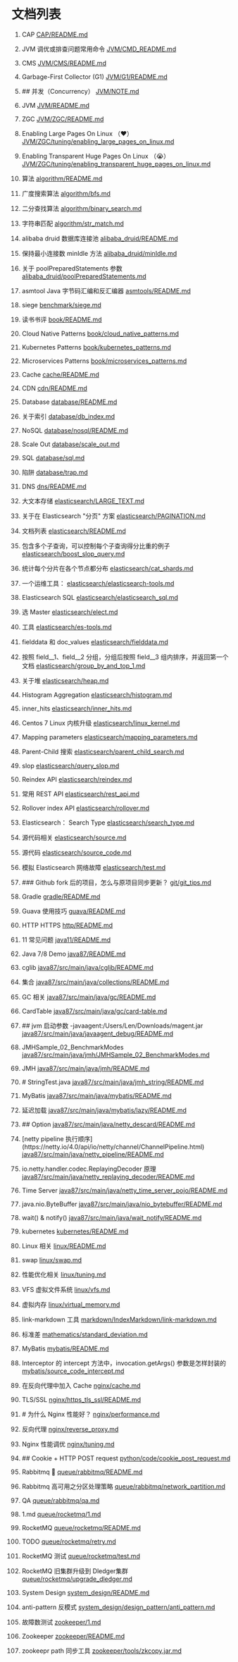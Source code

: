 # 文档列表

1. CAP [CAP/README.md](CAP/README.md)

2. JVM 调优或排查问题常用命令 [JVM/CMD_README.md](JVM/CMD_README.md)

3. CMS [JVM/CMS/README.md](JVM/CMS/README.md)

4. Garbage\-First Collector \(G1\) [JVM/G1/README.md](JVM/G1/README.md)

5. \#\# 并发（Concurrency） [JVM/NOTE.md](JVM/NOTE.md)

6. JVM [JVM/README.md](JVM/README.md)

7. ZGC [JVM/ZGC/README.md](JVM/ZGC/README.md)

8. Enabling Large Pages On Linux （❤️） [JVM/ZGC/tuning/enabling_large_pages_on_linux.md](JVM/ZGC/tuning/enabling_large_pages_on_linux.md)

9. Enabling Transparent Huge Pages On Linux （😭） [JVM/ZGC/tuning/enabling_transparent_huge_pages_on_linux.md](JVM/ZGC/tuning/enabling_transparent_huge_pages_on_linux.md)

11. 算法 [algorithm/README.md](algorithm/README.md)

12. 广度搜索算法 [algorithm/bfs.md](algorithm/bfs.md)

13. 二分查找算法 [algorithm/binary_search.md](algorithm/binary_search.md)

14. 字符串匹配 [algorithm/str_match.md](algorithm/str_match.md)

15. alibaba druid 数据库连接池 [alibaba_druid/README.md](alibaba_druid/README.md)

16. 保持最小连接数 minIdle 方法 [alibaba_druid/minIdle.md](alibaba_druid/minIdle.md)

17. 关于 poolPreparedStatements 参数 [alibaba_druid/poolPreparedStatements.md](alibaba_druid/poolPreparedStatements.md)

18. asmtool Java 字节码汇编和反汇编器 [asmtools/README.md](asmtools/README.md)

19. siege [benchmark/siege.md](benchmark/siege.md)

20. 读书书评 [book/README.md](book/README.md)

21. Cloud Native Patterns [book/cloud_native_patterns.md](book/cloud_native_patterns.md)

22. Kubernetes Patterns [book/kubernetes_patterns.md](book/kubernetes_patterns.md)

23. Microservices Patterns [book/microservices_patterns.md](book/microservices_patterns.md)

24. Cache [cache/README.md](cache/README.md)

25. CDN [cdn/README.md](cdn/README.md)

26. Database [database/README.md](database/README.md)

27. 关于索引 [database/db_index.md](database/db_index.md)

28. NoSQL [database/nosql/README.md](database/nosql/README.md)

29. Scale Out [database/scale_out.md](database/scale_out.md)

30. SQL [database/sql.md](database/sql.md)

31. 陷阱 [database/trap.md](database/trap.md)

32. DNS [dns/README.md](dns/README.md)

33. 大文本存储 [elasticsearch/LARGE_TEXT.md](elasticsearch/LARGE_TEXT.md)

34. 关于在 Elasticsearch "分页" 方案 [elasticsearch/PAGINATION.md](elasticsearch/PAGINATION.md)

35. 文档列表 [elasticsearch/README.md](elasticsearch/README.md)

36. 包含多个子查询，可以控制每个子查询得分比重的例子 [elasticsearch/boost_slop_query.md](elasticsearch/boost_slop_query.md)

37. 统计每个分片在各个节点都分布 [elasticsearch/cat_shards.md](elasticsearch/cat_shards.md)

38. 一个运维工具： [elasticsearch/elasticsearch-tools.md](elasticsearch/elasticsearch-tools.md)

39. Elasticsearch SQL [elasticsearch/elasticsearch_sql.md](elasticsearch/elasticsearch_sql.md)

40. 选 Master [elasticsearch/elect.md](elasticsearch/elect.md)

41. 工具 [elasticsearch/es-tools.md](elasticsearch/es-tools.md)

42. fielddata 和 doc\_values [elasticsearch/fielddata.md](elasticsearch/fielddata.md)

43. 按照 field\_\_1、field\_\_2 分组，分组后按照 field\_\_3 组内排序，并返回第一个文档 [elasticsearch/group_by_and_top_1.md](elasticsearch/group_by_and_top_1.md)

44. 关于堆 [elasticsearch/heap.md](elasticsearch/heap.md)

45. Histogram Aggregation [elasticsearch/histogram.md](elasticsearch/histogram.md)

46. inner\_hits [elasticsearch/inner_hits.md](elasticsearch/inner_hits.md)

47. Centos 7 Linux 内核升级 [elasticsearch/linux_kernel.md](elasticsearch/linux_kernel.md)

48. Mapping parameters [elasticsearch/mapping_parameters.md](elasticsearch/mapping_parameters.md)

49. Parent\-Child 搜索 [elasticsearch/parent_child_search.md](elasticsearch/parent_child_search.md)

50. slop [elasticsearch/query_slop.md](elasticsearch/query_slop.md)

51. Reindex API [elasticsearch/reindex.md](elasticsearch/reindex.md)

52. 常用 REST API [elasticsearch/rest_api.md](elasticsearch/rest_api.md)

53. Rollover index API [elasticsearch/rollover.md](elasticsearch/rollover.md)

54. Elasticsearch： Search Type [elasticsearch/search_type.md](elasticsearch/search_type.md)

55. 源代码相关 [elasticsearch/source.md](elasticsearch/source.md)

56. 源代码 [elasticsearch/source_code.md](elasticsearch/source_code.md)

57. 模拟 Elasticsearch 网络故障 [elasticsearch/test.md](elasticsearch/test.md)

58. \#\#\# Github fork 后的项目，怎么与原项目同步更新？ [git/git_tips.md](git/git_tips.md)

59. Gradle [gradle/README.md](gradle/README.md)

60. Guava 使用技巧 [guava/README.md](guava/README.md)

61. HTTP HTTPS [http/README.md](http/README.md)

62. 11 常见问题 [java11/README.md](java11/README.md)

63. Java 7/8 Demo [java87/README.md](java87/README.md)

64. cglib [java87/src/main/java/cglib/README.md](java87/src/main/java/cglib/README.md)

65. 集合 [java87/src/main/java/collections/README.md](java87/src/main/java/collections/README.md)

66. GC 相关 [java87/src/main/java/gc/README.md](java87/src/main/java/gc/README.md)

67. CardTable [java87/src/main/java/gc/card-table.md](java87/src/main/java/gc/card-table.md)

68. \#\# jvm 启动参数 \-javaagent\:/Users/Len/Downloads/magent\.jar [java87/src/main/java/javaagent_debug/README.md](java87/src/main/java/javaagent_debug/README.md)

69. JMHSample\_02\_BenchmarkModes [java87/src/main/java/jmh/JMHSample_02_BenchmarkModes.md](java87/src/main/java/jmh/JMHSample_02_BenchmarkModes.md)

70. JMH [java87/src/main/java/jmh/README.md](java87/src/main/java/jmh/README.md)

71. \# StringTest\.java [java87/src/main/java/jmh_string/README.md](java87/src/main/java/jmh_string/README.md)

72. MyBatis [java87/src/main/java/mybatis/README.md](java87/src/main/java/mybatis/README.md)

73. 延迟加载 [java87/src/main/java/mybatis/lazy/README.md](java87/src/main/java/mybatis/lazy/README.md)

74. \#\# Option [java87/src/main/java/netty_descard/README.md](java87/src/main/java/netty_descard/README.md)

75. \[netty pipeline 执行顺序\]\(https\://netty\.io/4\.0/api/io/netty/channel/ChannelPipeline\.html\) [java87/src/main/java/netty_pipeline/README.md](java87/src/main/java/netty_pipeline/README.md)

76. io\.netty\.handler\.codec\.ReplayingDecoder 原理 [java87/src/main/java/netty_replaying_decoder/README.md](java87/src/main/java/netty_replaying_decoder/README.md)

77. Time Server [java87/src/main/java/netty_time_server_pojo/README.md](java87/src/main/java/netty_time_server_pojo/README.md)

78. java\.nio\.ByteBuffer [java87/src/main/java/nio_bytebuffer/README.md](java87/src/main/java/nio_bytebuffer/README.md)

79. wait\(\) \& notify\(\) [java87/src/main/java/wait_notify/README.md](java87/src/main/java/wait_notify/README.md)

80. kubernetes [kubernetes/README.md](kubernetes/README.md)

81. Linux 相关 [linux/README.md](linux/README.md)

82. swap [linux/swap.md](linux/swap.md)

83. 性能优化相关 [linux/tuning.md](linux/tuning.md)

84. VFS 虚拟文件系统 [linux/vfs.md](linux/vfs.md)

85. 虚拟内存 [linux/virtual_memory.md](linux/virtual_memory.md)

86. link\-markdown 工具 [markdown/IndexMarkdown/link-markdown.md](markdown/IndexMarkdown/link-markdown.md)

87. 标准差 [mathematics/standard_deviation.md](mathematics/standard_deviation.md)

88. MyBatis [mybatis/README.md](mybatis/README.md)

89. Interceptor 的 intercept 方法中，invocation\.getArgs\(\) 参数是怎样封装的 [mybatis/source_code_intercept.md](mybatis/source_code_intercept.md)

90. 在反向代理中加入 Cache [nginx/cache.md](nginx/cache.md)

91. TLS/SSL [nginx/https_tls_ssl/README.md](nginx/https_tls_ssl/README.md)

92. \# 为什么 Nginx 性能好？ [nginx/performance.md](nginx/performance.md)

93. 反向代理 [nginx/reverse_proxy.md](nginx/reverse_proxy.md)

94. Nginx 性能调优 [nginx/tuning.md](nginx/tuning.md)

95. \#\# Cookie \+ HTTP POST request [python/code/cookie_post_request.md](python/code/cookie_post_request.md)

96. Rabbitmq 🐰 [queue/rabbitmq/README.md](queue/rabbitmq/README.md)

97. Rabbitmq 高可用之分区处理策略 [queue/rabbitmq/network_partition.md](queue/rabbitmq/network_partition.md)

98. QA [queue/rabbitmq/qa.md](queue/rabbitmq/qa.md)

99. 1\.md [queue/rocketmq/1.md](queue/rocketmq/1.md)

100. RocketMQ [queue/rocketmq/README.md](queue/rocketmq/README.md)

101. TODO [queue/rocketmq/retry.md](queue/rocketmq/retry.md)

102. RocketMQ 测试 [queue/rocketmq/test.md](queue/rocketmq/test.md)

103. RocketMQ 旧集群升级到 Dledger集群 [queue/rocketmq/upgrade_dledger.md](queue/rocketmq/upgrade_dledger.md)

104. System Design [system_design/README.md](system_design/README.md)

105. anti\-pattern 反模式 [system_design/design_pattern/anti_pattern.md](system_design/design_pattern/anti_pattern.md)

106. 故障数测试 [zookeeper/1.md](zookeeper/1.md)

107. Zookeeper [zookeeper/README.md](zookeeper/README.md)

108. zookeepr path 同步工具 [zookeeper/tools/zkcopy.jar.md](zookeeper/tools/zkcopy.jar.md)

